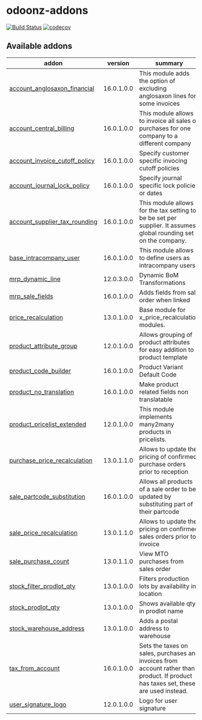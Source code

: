 # odoonz-addons

[![Build Status](https://travis-ci.org/odoonz/odoonz-addons.svg?branch=13.0)](https://travis-ci.org/odoonz/odoonz-addons?branch=13.0)
[![codecov](https://codecov.io/gh/odoonz/odoonz-addons/branch/13.0/graph/badge.svg)](https://codecov.io/gh/odoonz/odoonz-addons/branch/13.0)

[//]: # "addons"

## Available addons

| addon                                                           | version    | summary                                                                                                                             |
|-----------------------------------------------------------------|------------|-------------------------------------------------------------------------------------------------------------------------------------|
| [account_anglosaxon_financial](account_anglosaxon_financial/)   | 16.0.1.0.0 | This module adds the option of excluding anglosaxon lines for some invoices                                                         |
| [account_central_billing](account_central_billing/)             | 16.0.1.0.0 | This module allows to invoice all sales or purchases for one company to a different company                                         |
| [account_invoice_cutoff_policy](account_invoice_cutoff_policy/) | 16.0.1.0.0 | Specify customer specific invocing cutoff policies                                                                                  |
| [account_journal_lock_policy](account_journal_lock_policy/)     | 16.0.1.0.0 | Specify journal specific lock policies or dates                                                                                     |
| [account_supplier_tax_rounding](account_supplier_tax_rounding/) | 16.0.1.0.0 | This module allows for the tax setting to be be set per supplier. It assumes global rounding set on the company.                    |
| [base_intracompany_user](base_intracompany_user/)               | 16.0.1.0.0 | This module allows to define users as intracompany users.                                                                          |
| [mrp_dynamic_line](mrp_dynamic_line/)                           | 12.0.3.0.0 | Dynamic BoM Transformations                                                                                                         |
| [mrp_sale_fields](mrp_sale_fields/)                             | 16.0.1.0.0 | Adds fields from sale order when linked                                                                                             |
| [price_recalculation](price_recalculation/)                     | 13.0.1.0.0 | Base module for x_price_recalculation modules.                                                                                      |
| [product_attribute_group](product_attribute_group/)             | 12.0.1.0.0 | Allows grouping of product attributes for easy addition to a product template                                                       |
| [product_code_builder](product_code_builder/)                   | 16.0.1.0.0 | Product Variant Default Code                                                                                                        |
| [product_no_translation](product_no_translation/)               | 16.0.1.0.0 | Make product related fields non translatable                                                                                        |
| [product_pricelist_extended](product_pricelist_extended/)       | 12.0.1.0.0 | This module implements many2many products in pricelists.                                                                            |
| [purchase_price_recalculation](purchase_price_recalculation/)   | 13.0.1.1.0 | Allows to update the pricing of confirmed purchase orders prior to reception                                                        |
| [sale_partcode_substitution](sale_partcode_substitution/)       | 16.0.1.0.0 | Allows all products of a sale order to be updated by substituting part of their partcode                                            |
| [sale_price_recalculation](sale_price_recalculation/)           | 13.0.1.1.0 | Allows to update the pricing on confirmed sales orders prior to invoice                                                             |
| [sale_purchase_count](sale_purchase_count/)                     | 13.0.1.1.0 | View MTO purchases from sales order                                                                                                 |
| [stock_filter_prodlot_qty](stock_filter_prodlot_qty/)           | 13.0.1.0.0 | Filters production lots by availability in location                                                                                 |
| [stock_prodlot_qty](stock_prodlot_qty/)                         | 13.0.1.0.0 | Shows available qty in prodlot name                                                                                                 |
| [stock_warehouse_address](stock_warehouse_address/)             | 13.0.1.0.0 | Adds a postal address to warehouse                                                                                                  |
| [tax_from_account](tax_from_account/)                           | 16.0.1.0.0 | Sets the taxes on sales, purchases and invoices from account rather than product. If product has taxes set, these are used instead. |
| [user_signature_logo](user_signature_logo/)                     | 12.0.1.0.0 | Logo for user signature                                                                                                             |

[//]: # "end addons"
